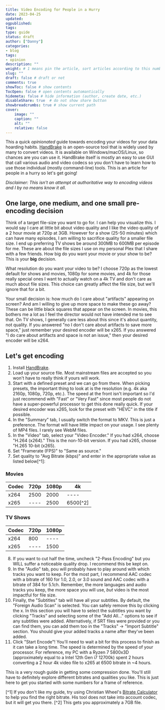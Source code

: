 ```yaml
---
title: Video Encoding for People in a Hurry
date: 2023-04-25
updated:
ogpublished:
tags:
type: guide
status: draft
author: ["Danny"]
categories: 
- blog
tags: 
- opinion
description: ""
weight: # 1 means pin the article, sort articles according to this number
slug: ""
draft: false # draft or not
comments: true
showToc: false # show contents
TocOpen: false # open contents automantically
hidemeta: false # hide information (author, create date, etc.)
disableShare: true	# do not show share button
showbreadcrumbs: true # show current path
cover:
    image: ""
    caption: ""
    alt: ""
    relative: false
---
```


This a quick _opinionated_ guide towards encoding your videos for your data hoarding habits. [HandBrake](https://handbrake.fr/) is an open-source tool that is widely used by many to convert videos. It is available on Windows/macOS/Linux, so chances are you can use it. HandBrake itself is mostly an easy to use GUI that call various audio and video codecs so you don't have to learn how to use those individual (mostly command-line) tools. This is an article for people in a hurry so let's get going!

_Disclaimer: This isn't an attempt at authoritative way to encoding videos and I by no means know it all._

## One large, one medium, and one small pre-encoding decision

Think of a target file-size you want to go for. I can help you visualize this. I would say I care at little bit about video quality and I like the video quality of a 2 hour movie at 720p at 3GB. However for a show (25-50 minutes) which can have many episodes, I am willing to sacrifice quality for a smaller file size. I end up preferring TV shows be around 300MB to 600MB per episode for me. These are about the file sizes I use on my personal Plex that I share with a few friends. How big do you want your movie or your show to be? This is your **big** decision.

What resolution do you want your video to be? I choose 720p as the lowest default for shows and movies, 1080p for some movies, and 4k for those really special ones I want to actually watch on a 4k TV and don't care as much about file sizes. This choice can greatly affect the file size, but we'll ignore that for a bit.

Your small decision is: how much do I care about "artifacts" appearing on screen? And am I willing to give up more space to make these go away? These can be little black squares that appear on the screen. In movies, this bothers me a lot as I feel the director would not have intended me to see that. On TV shows, I generally care less about this since it's about quantity, not quality. If you answered "no I don't care about artifacts to save more space," just remember your desired encoder will be x265. If you answered "I do care about artifacts and space is not an issue," then your desired encoder will be x264.

## Let's get encoding

1. Install [HandBrake](https://handbrake.fr/).
2. Load up your source file. Most mainstream files are accepted so you won't have to really think if yours will work.
3. Start with a defined preset and we can go from there. When picking presets, the important thing to look at is the resolution (e.g. 4k aka 2160p, 1080p, 720p, etc.). The speed at the front isn't important so I'd just recommend with "Fast" or "Very Fast" since most people do not have a super-powerful processor to get this done really quick. If your desired encoder was x265, look for the preset with "HEVC" in the title if possible.
4. In the "Summary" tab, I usually switch the format to MKV. This is just a preference. The format will have little impact on your usage. I see plenty of MP4 files. I rarely see WebM files.
5. In the "Video" tab, select your "Video Encoder." If you had x264, choose "H.264 (x264)." This is the non-10-bit version. If you had x265, choose "H.265 10-bit (x265).
6. Set "Framerate (FPS)" to "Same as source."
7. Set quality to "Avg Bitrate (kbps)" and enter in the appropriate value as listed below[^1]:

### Movies

| Codec | 720p | 1080p | 4k       |
| ----- | ---- | ----- | -------- |
| x264  | 2500 | 2000  | ----     |
| x265  | ---- | 2500  | 6500[^2] |

### TV Shows

| Codec | 720p | 1080p |
| ----- | ---- | ----- |
| x264  | 800  | ----  |
| x265  | ---- | 1500  |

8. If you want to cut half the time, uncheck "2-Pass Encoding" but you WILL suffer a noticeable quality drop. I recommend this be kept on.
9. In the "Audio" tab, pou will probably have to play around with which tracks you want to keep. For the most part, I recommend AAC codec with a bitrate of 160 for 1.0, 2.0, or 3.0 sound and AAC codec with a bitrate of 384 for 5.1ch. Remember, the more languages and audio tracks you keep, the more space you will use, _but_ video is the most impactful for file size.
10. Finally, the "Subtitles" tab will have all your subtitles. By default, the "Foreign Audio Scan" is selected. You can safely remove this by clicking the x. In this section you will have to select the subtitles you want by clicking "Tracks" and selecting some of the "Add All..." options to see if any subtitles were added. Alternatively, if SRT files were provided or you can find them, you can add them too in the "Tracks" -> "Import Subtitle" section. You should give your added tracks a name after they've been added.
11. Click "Start Encode"! You'll need to wait a bit for this process to finish as it can take a long time. The speed is determined by the speed of your processor. For reference, my PC with a Ryzen 7 5800x3D (approximately equal to a Intel 12th Gen i7 12700k) spent 2 hours converting a 2 hour 4k video file to x265 at 6500 bitrate in ~4 hours.

This is a very rough guide in getting some compression done. You'll still have to definitely explore different bitrates and qualities you like. This is just here to get you started with some numbers for a frame of reference.

[^1] If you don't like my guide, try using Christian Wheel's [Bitrate Calculator](https://www.christianwheel.com/post/2017/01/23/bitrate-calculator) to help you find the right bitrate. His tool does not take into account codec, but it will get you there.
[^2] This gets you approximately a 7GB file.
